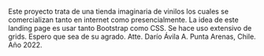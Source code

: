 Este proyecto trata de una tienda imaginaria de vinilos los cuales se comercializan tanto en internet como presencialmente. La idea de este landing page es usar tanto Bootstrap como CSS. Se hace uso extensivo de grids. Espero que sea de su agrado. Atte. Darío Ávila A. Punta Arenas, Chile. Año 2022.